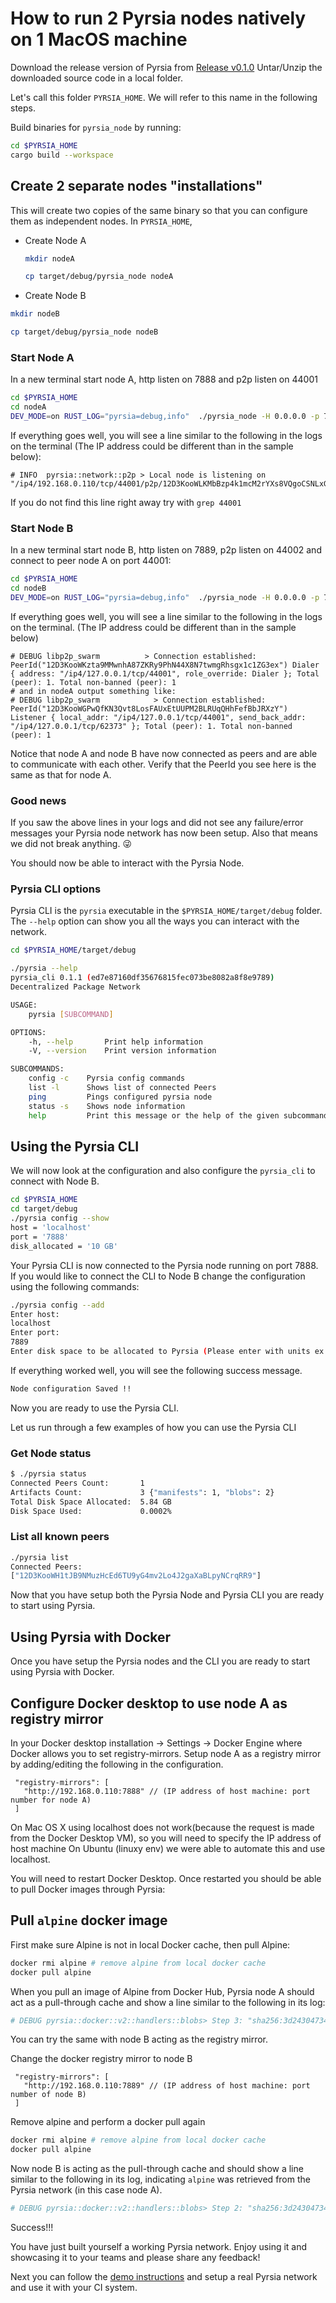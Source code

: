 # How to run 2 Pyrsia nodes natively on 1 MacOS machine

Download the release version of Pyrsia from [Release v0.1.0](https://github.com/pyrsia/pyrsia/releases/tag/v0.1.0)
Untar/Unzip the downloaded source code in a local folder.

Let's call this folder `PYRSIA_HOME`. We will refer to this name in the following steps.

Build binaries for `pyrsia_node` by running:

```sh
cd $PYRSIA_HOME
cargo build --workspace
```

## Create 2 separate nodes "installations"

This will create two copies of the same binary so that you can configure them
as independent nodes. In `PYRSIA_HOME`,

- Create Node A

  ```sh
  mkdir nodeA

  cp target/debug/pyrsia_node nodeA
  ```

- Create Node B

 ```sh
 mkdir nodeB

 cp target/debug/pyrsia_node nodeB
 ```

### Start Node A

In a new terminal start node A, http listen on 7888 and p2p listen on 44001

```sh
cd $PYRSIA_HOME
cd nodeA
DEV_MODE=on RUST_LOG="pyrsia=debug,info"  ./pyrsia_node -H 0.0.0.0 -p 7888 -L /ip4/0.0.0.0/tcp/44001
```

If everything goes well, you will see a line similar to the following in the
logs on the terminal (The IP address could be different than in the sample below):

```text
# INFO  pyrsia::network::p2p > Local node is listening on "/ip4/192.168.0.110/tcp/44001/p2p/12D3KooWLKMbBzp4k1mcM2rYXs8VQgoCSNLxGUwnB1itouxYcnx3"
```

If you do not find this line right away try with `grep 44001`

### Start Node B

In a new terminal start node B, http listen on 7889, p2p listen on 44002 and
connect to peer node A on port 44001:

```sh
cd $PYRSIA_HOME
cd nodeB
DEV_MODE=on RUST_LOG="pyrsia=debug,info"  ./pyrsia_node -H 0.0.0.0 -p 7889 -L /ip4/0.0.0.0/tcp/44002 --peer /ip4/127.0.0.1/tcp/44001
```

If everything goes well, you will see a line similar to the following in the logs on the terminal. (The IP address could be different than in the sample below)

```text
# DEBUG libp2p_swarm          > Connection established: PeerId("12D3KooWKzta9MMwnhA87ZKRy9PhN44X8N7twmgRhsgx1c1ZG3ex") Dialer { address: "/ip4/127.0.0.1/tcp/44001", role_override: Dialer }; Total (peer): 1. Total non-banned (peer): 1
# and in nodeA output something like:
# DEBUG libp2p_swarm            > Connection established: PeerId("12D3KooWGPwQfKN3Qvt8LosFAUxEtUUPM2BLRUqQHhFefBbJRXzY") Listener { local_addr: "/ip4/127.0.0.1/tcp/44001", send_back_addr: "/ip4/127.0.0.1/tcp/62373" }; Total (peer): 1. Total non-banned (peer): 1
```

Notice that node A and node B have now connected as peers and are able to
communicate with each other. Verify that the PeerId you see here is the same
as that for node A.

### Good news

If you saw the above lines in your logs and did not see any failure/error
messages your Pyrsia node network has now been setup. Also that means we did
not break anything. 😜

You should now be able to interact with the Pyrsia Node.

### Pyrsia CLI options

Pyrsia CLI is the `pyrsia` executable in the `$PYRSIA_HOME/target/debug` folder.
The `--help` option can show you all the ways you can interact with the network.

```sh
cd $PYRSIA_HOME/target/debug

./pyrsia --help
pyrsia_cli 0.1.1 (ed7e87160df35676815fec073be8082a8f8e9789)
Decentralized Package Network

USAGE:
    pyrsia [SUBCOMMAND]

OPTIONS:
    -h, --help       Print help information
    -V, --version    Print version information

SUBCOMMANDS:
    config -c    Pyrsia config commands
    list -l      Shows list of connected Peers
    ping         Pings configured pyrsia node
    status -s    Shows node information
    help         Print this message or the help of the given subcommand(s)
```

## Using the Pyrsia CLI

We will now look at the configuration and also configure the `pyrsia_cli` to
connect with Node B.

```sh
cd $PYRSIA_HOME
cd target/debug
./pyrsia config --show
host = 'localhost'
port = '7888'
disk_allocated = '10 GB'
```

Your Pyrsia CLI is now connected to the Pyrsia node running on port 7888.
If you would like to connect the CLI to Node B change the configuration using
the following commands:

```sh
./pyrsia config --add
Enter host:
localhost
Enter port:
7889
Enter disk space to be allocated to Pyrsia (Please enter with units ex: 10 GB):
```

If everything worked well, you will see the following success message.

```sh
Node configuration Saved !!
```

Now you are ready to use the Pyrsia CLI.

Let us run through a few examples of how you can use the Pyrsia CLI

### Get Node status

```sh
$ ./pyrsia status
Connected Peers Count:       1
Artifacts Count:             3 {"manifests": 1, "blobs": 2}
Total Disk Space Allocated:  5.84 GB
Disk Space Used:             0.0002%
```

### List all known peers

```sh
./pyrsia list
Connected Peers:
["12D3KooWH1tJB9NMuzHcEd6TU9yG4mv2Lo4J2gaXaBLpyNCrqRR9"]
```

Now that you have setup both the Pyrsia Node and Pyrsia CLI you are ready to
start using Pyrsia.

## Using Pyrsia with Docker

Once you have setup the Pyrsia nodes and the CLI you are ready to start using
Pyrsia with Docker.

## Configure Docker desktop to use node A as registry mirror

In your Docker desktop installation -> Settings -> Docker Engine where Docker
allows you to set registry-mirrors. Setup node A as a registry mirror by
adding/editing the following in the configuration.

```jsonc
 "registry-mirrors": [
   "http://192.168.0.110:7888" // (IP address of host machine: port number for node A)
 ]
```

On Mac OS X using localhost does not work(because the request is made from the
Docker Desktop VM), so you will need to specify the IP address of host machine
On Ubuntu (linuxy env) we were able to automate this and use localhost.

You will need to restart Docker Desktop. Once restarted you should be able to
pull Docker images through Pyrsia:

## Pull `alpine` docker image

First make sure Alpine is not in local Docker cache, then pull Alpine:

```sh
docker rmi alpine # remove alpine from local docker cache
docker pull alpine
```

When you pull an image of Alpine from Docker Hub, Pyrsia node A should act as
a pull-through cache and show a line similar to the following in its log:

```sh
# DEBUG pyrsia::docker::v2::handlers::blobs> Step 3: "sha256:3d243047344378e9b7136d552d48feb7ea8b6fe14ce0990e0cc011d5e369626a" successfully stored locally from docker.io
```

You can try the same with node B acting as the registry mirror.

Change the docker registry mirror to node B

```jsonc
 "registry-mirrors": [
   "http://192.168.0.110:7889" // (IP address of host machine: port number of node B)
 ]
```

Remove alpine and perform a docker pull again

```sh
docker rmi alpine # remove alpine from local docker cache
docker pull alpine
```

Now node B is acting as the pull-through cache and should show a line similar
to the following in its log, indicating `alpine` was retrieved from the
Pyrsia network (in this case node A).

```sh
# DEBUG pyrsia::docker::v2::handlers::blobs> Step 2: "sha256:3d243047344378e9b7136d552d48feb7ea8b6fe14ce0990e0cc011d5e369626a" successfully stored locally from Pyrsia network.
```

Success!!!

You have just built yourself a working Pyrsia network. Enjoy using it and
showcasing it to your teams and please share any feedback!

Next you can follow the [demo instructions](https://pyrsia.io/docs/tutorials/demo/) and setup a real Pyrsia network and use it with your CI system.

